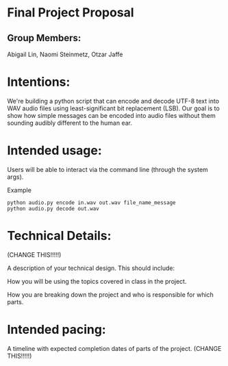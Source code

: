 # Final Project Proposal

## Group Members:

Abigail Lin, Naomi Steinmetz, Otzar Jaffe
       
# Intentions:

We're building a python script that can encode and decode UTF-8 text into WAV audio files using least-significant bit replacement (LSB). Our goal is to show how simple messages can be encoded into audio files without them sounding audibly different to the human ear.

# Intended usage:

Users will be able to interact via the command line (through the system args).

Example
```
python audio.py encode in.wav out.wav file_name_message
python audio.py decode out.wav
```

# Technical Details:

(CHANGE THIS!!!!!)

A description of your technical design. This should include: 
   
How you will be using the topics covered in class in the project.
     
How you are breaking down the project and who is responsible for which parts.
  
    
# Intended pacing:

A timeline with expected completion dates of parts of the project. (CHANGE THIS!!!!!)
